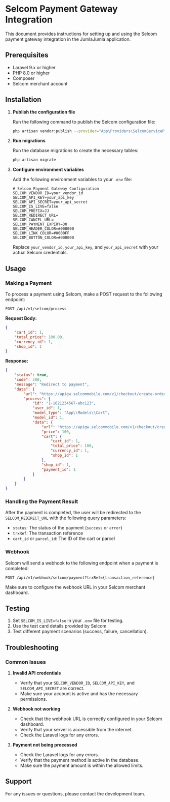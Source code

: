 # Selcom Payment Gateway Integration

This document provides instructions for setting up and using the Selcom payment gateway integration in the JumlaJumla application.

## Prerequisites

- Laravel 9.x or higher
- PHP 8.0 or higher
- Composer
- Selcom merchant account

## Installation

1. **Publish the configuration file**

   Run the following command to publish the Selcom configuration file:

   ```bash
   php artisan vendor:publish --provider="App\Providers\SelcomServiceProvider" --tag=config
   ```

2. **Run migrations**

   Run the database migrations to create the necessary tables:

   ```bash
   php artisan migrate
   ```

3. **Configure environment variables**

   Add the following environment variables to your `.env` file:

   ```env
   # Selcom Payment Gateway Configuration
   SELCOM_VENDOR_ID=your_vendor_id
   SELCOM_API_KEY=your_api_key
   SELCOM_API_SECRET=your_api_secret
   SELCOM_IS_LIVE=false
   SELCOM_PREFIX=JJ
   SELCOM_REDIRECT_URL=
   SELCOM_CANCEL_URL=
   SELCOM_PAYMENT_EXPIRY=30
   SELCOM_HEADER_COLOR=#000000
   SELCOM_LINK_COLOR=#0000FF
   SELCOM_BUTTON_COLOR=#008000
   ```

   Replace `your_vendor_id`, `your_api_key`, and `your_api_secret` with your actual Selcom credentials.

## Usage

### Making a Payment

To process a payment using Selcom, make a POST request to the following endpoint:

```
POST /api/v1/selcom/process
```

**Request Body:**

```json
{
    "cart_id": 1,
    "total_price": 100.00,
    "currency_id": 1,
    "shop_id": 1
}
```

**Response:**

```json
{
    "status": true,
    "code": 200,
    "message": "Redirect to payment",
    "data": {
        "url": "https://apigw.selcommobile.com/v1/checkout/create-order/...",
        "process": {
            "id": "1-1621234567-abc123",
            "user_id": 1,
            "model_type": "App\\Models\\Cart",
            "model_id": 1,
            "data": {
                "url": "https://apigw.selcommobile.com/v1/checkout/create-order/...",
                "price": 100,
                "cart": {
                    "cart_id": 1,
                    "total_price": 100,
                    "currency_id": 1,
                    "shop_id": 1
                },
                "shop_id": 1,
                "payment_id": 1
            }
        }
    }
}
```

### Handling the Payment Result

After the payment is completed, the user will be redirected to the `SELCOM_REDIRECT_URL` with the following query parameters:

- `status`: The status of the payment (`success` or `error`)
- `trxRef`: The transaction reference
- `cart_id` or `parcel_id`: The ID of the cart or parcel

### Webhook

Selcom will send a webhook to the following endpoint when a payment is completed:

```
POST /api/v1/webhook/selcom/payment?trxRef={transaction_reference}
```

Make sure to configure the webhook URL in your Selcom merchant dashboard.

## Testing

1. Set `SELCOM_IS_LIVE=false` in your `.env` file for testing.
2. Use the test card details provided by Selcom.
3. Test different payment scenarios (success, failure, cancellation).

## Troubleshooting

### Common Issues

1. **Invalid API credentials**
   - Verify that your `SELCOM_VENDOR_ID`, `SELCOM_API_KEY`, and `SELCOM_API_SECRET` are correct.
   - Make sure your account is active and has the necessary permissions.

2. **Webhook not working**
   - Check that the webhook URL is correctly configured in your Selcom dashboard.
   - Verify that your server is accessible from the internet.
   - Check the Laravel logs for any errors.

3. **Payment not being processed**
   - Check the Laravel logs for any errors.
   - Verify that the payment method is active in the database.
   - Make sure the payment amount is within the allowed limits.

## Support

For any issues or questions, please contact the development team.
